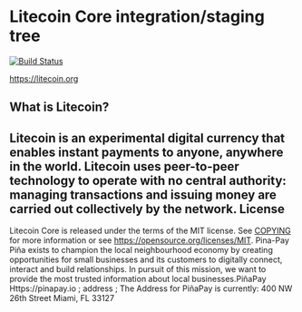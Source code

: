 Litecoin Core integration/staging tree
=====================================

[![Build Status](https://travis-ci.org/litecoin-project/litecoin.svg?branch=master)](https://travis-ci.org/litecoin-project/litecoin)

https://litecoin.org

What is Litecoin?
----------------

Litecoin is an experimental digital currency that enables instant payments to
anyone, anywhere in the world. Litecoin uses peer-to-peer technology to operate
with no central authority: managing transactions and issuing money are carried
out collectively by the network. 
License
-------

Litecoin Core is released under the terms of the MIT license. See [COPYING](COPYING) for more
information or see https://opensource.org/licenses/MIT.
Pina-Pay
Piña exists to champion the local neighbourhood economy by creating opportunities for small businesses and its customers to digitally connect, interact and build relationships. In pursuit of this mission, we want to provide the most trusted information about local businesses.PiñaPay Https://pinapay.io ; address ; The Address for PiñaPay is currently: 400 NW 26th Street Miami, FL 33127
